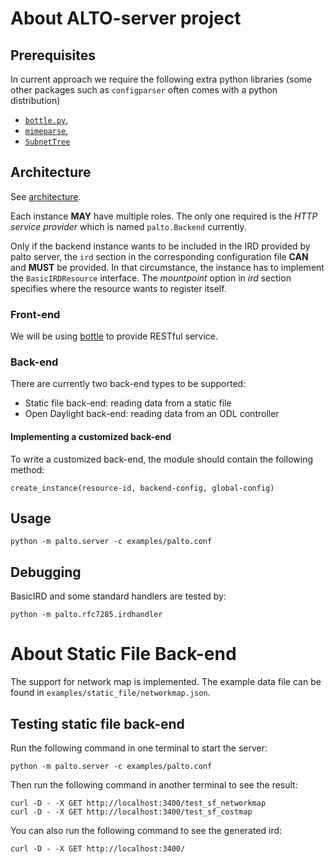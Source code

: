# About ALTO-server project

## Prerequisites

In current approach we require the following extra python libraries (some other
packages such as `configparser` often comes with a python distribution)

- [`bottle.py`][bottle.py],
- [`mimeparse`][mimeparse],
- [`SubnetTree`][subnettree]

## Architecture

See [architecture](docs/architecture.png).

Each instance **MAY** have multiple roles. The only one required is the *HTTP
service provider* which is named `palto.Backend` currently.

Only if the backend instance wants to be included in the IRD provided by palto
server, the `ird` section in the corresponding configuration file **CAN** and
**MUST** be provided. In that circumstance, the instance has to implement the
`BasicIRDResource` interface. The *mountpoint* option in *ird* section specifies
where the resource wants to register itself.

### Front-end

We will be using [bottle][bottle.py] to provide RESTful service.

### Back-end

There are currently two back-end types to be supported:

- Static file back-end: reading data from a static file
- Open Daylight back-end: reading data from an ODL controller

#### Implementing a customized back-end

To write a customized back-end, the module should contain the following method:

~~~
create_instance(resource-id, backend-config, global-config)
~~~

## Usage

~~~
python -m palto.server -c examples/palto.conf
~~~

## Debugging

BasicIRD and some standard handlers are tested by:

~~~
python -m palto.rfc7285.irdhandler
~~~

[bottle.py]: http://bottlepy.org/
[mimeparse]: https://github.com/dbtsai/python-mimeparse
[subnettree]: https://github.com/bro/pysubnettree

# About Static File Back-end

The support for network map is implemented. The example data file can be found
in `examples/static_file/networkmap.json`.

## Testing static file back-end

Run the following command in one terminal to start the server:

~~~
python -m palto.server -c examples/palto.conf
~~~

Then run the following command in another terminal to see the result:

~~~
curl -D - -X GET http://localhost:3400/test_sf_networkmap
curl -D - -X GET http://localhost:3400/test_sf_costmap
~~~

You can also run the following command to see the generated ird:

~~~
curl -D - -X GET http://localhost:3400/
~~~
